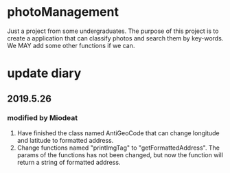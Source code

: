 # photoManagement
Just a project from some undergraduates. The purpose of this project is to create a application that can classify photos and search them by key-words. We MAY add some other functions if we can.
<br>
# update diary
## 2019.5.26
### modified by Miodeat
1. Have finished the class named AntiGeoCode that can change longitude and latitude to formatted address.<br>
2. Change functions named "printImgTag" to "getFormattedAddress". The params of the functions has not been changed, but now the function will return a string of formatted address.